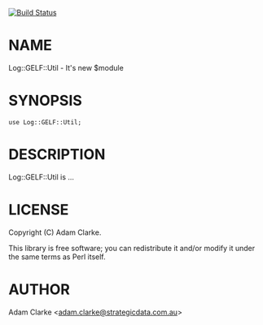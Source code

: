 [![Build Status](https://travis-ci.org/strategicdata/log-gelf-util.svg?branch=master)](https://travis-ci.org/strategicdata/log-gelf-util)
# NAME

Log::GELF::Util - It's new $module

# SYNOPSIS

    use Log::GELF::Util;

# DESCRIPTION

Log::GELF::Util is ...

# LICENSE

Copyright (C) Adam Clarke.

This library is free software; you can redistribute it and/or modify
it under the same terms as Perl itself.

# AUTHOR

Adam Clarke &lt;adam.clarke@strategicdata.com.au>

